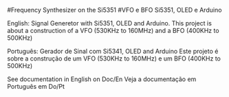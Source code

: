 #Frequency Synthesizer on the Si5351
#VFO e BFO Si5351, OLED e Arduino 

English:
Signal Generetor with Si5351, OLED and Arduino.
This project is about a construction of a VFO (530KHz to 160MHz) and a BFO (400KHz to 500KHz) 

Português:
Gerador de Sinal com Si5341, OLED and Arduino
Este projeto é sobre a construção de um VFO (530KHz to 160MHz) e um BFO (400KHz to 500KHz) 

See documentation in English on Doc/En
Veja a documentação em Português em Do/Pt


